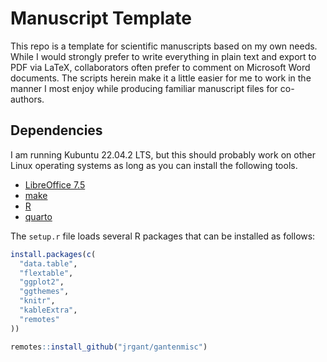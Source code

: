 # Manuscript Template

This repo is a template for scientific manuscripts based on my own needs. While I would strongly prefer to write everything in plain text and export to PDF via LaTeX, collaborators often prefer to comment on Microsoft Word documents. The scripts herein make it a little easier for me to work in the manner I most enjoy while producing familiar manuscript files for co-authors.

## Dependencies

I am running Kubuntu 22.04.2 LTS, but this should probably work on other Linux operating systems as long as you can install the following tools.

- [LibreOffice 7.5](https://www.libreoffice.org)
- [make](https://www.gnu.org/software/make/)
- [R](https://cran.r-project.org)
- [quarto](https://quarto.org/docs/get-started/)

The `setup.r` file loads several R packages that can be installed as follows:

```r
install.packages(c(
  "data.table",
  "flextable",
  "ggplot2",
  "ggthemes",
  "knitr",
  "kableExtra",
  "remotes"
))

remotes::install_github("jrgant/gantenmisc")
```
